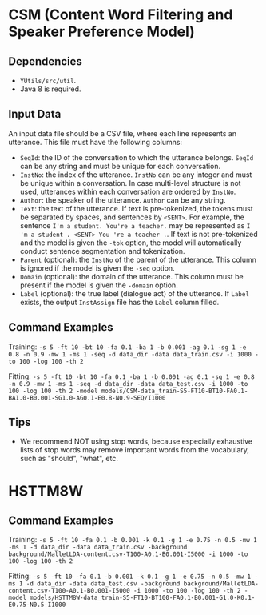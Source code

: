 # CSM (Content Word Filtering and Speaker Preference Model)

## Dependencies
 * `YUtils/src/util`.
 * Java 8 is required.

## Input Data
An input data file should be a CSV file, where each line represents an utterance. This file must have the following columns:
 * `SeqId`: the ID of the conversation to which the utterance belongs. `SeqId` can be any string and must be unique for each conversation.
 * `InstNo`: the index of the utterance. `InstNo` can be any integer and must be unique within a conversation. In case multi-level structure is not used, utterances within each conversation are ordered by `InstNo`.
 * `Author`: the speaker of the utterance. `Author` can be any string.
 * `Text`: the text of the utterance. If text is pre-tokenized, the tokens must be separated by spaces, and sentences by `<SENT>`. For example, the sentence `I'm a student. You're a teacher.` may be represented as `I 'm a student . <SENT> You 're a teacher .`. If text is not pre-tokenized and the model is given the `-tok` option, the model will automatically conduct sentence segmentation and tokenization.
 * `Parent` (optional): the `InstNo` of the parent of the utterance. This column is ignored if the model is given the `-seq` option.
 * `Domain` (optional): the domain of the utterance. This column must be present if the model is given the `-domain` option.
 * `Label` (optional): the true label (dialogue act) of the utterance. If `Label` exists, the output `InstAssign` file has the `Label` column filled.


## Command Examples

Training:
`-s 5 -ft 10 -bt 10 -fa 0.1 -ba 1 -b 0.001 -ag 0.1 -sg 1 -e 0.8 -n 0.9 -mw 1 -ms 1 -seq -d data_dir -data data_train.csv -i 1000 -to 100 -log 100 -th 2`

Fitting:
`-s 5 -ft 10 -bt 10 -fa 0.1 -ba 1 -b 0.001 -ag 0.1 -sg 1 -e 0.8 -n 0.9 -mw 1 -ms 1 -seq -d data_dir -data data_test.csv -i 1000 -to 100 -log 100 -th 2 -model models/CSM-data_train-S5-FT10-BT10-FA0.1-BA1.0-B0.001-SG1.0-AG0.1-E0.8-N0.9-SEQ/I1000`


## Tips
 * We recommend NOT using stop words, because especially exhaustive lists of stop words may remove important words from the vocabulary, such as "should", "what", etc.


# HSTTM8W

## Command Examples

Training:
`-s 5 -ft 10 -fa 0.1 -b 0.001 -k 0.1 -g 1 -e 0.75 -n 0.5 -mw 1 -ms 1 -d data_dir -data data_train.csv -background background/MalletLDA-content.csv-T100-A0.1-B0.001-I5000 -i 1000 -to 100 -log 100 -th 2`

Fitting:
`-s 5 -ft 10 -fa 0.1 -b 0.001 -k 0.1 -g 1 -e 0.75 -n 0.5 -mw 1 -ms 1 -d data_dir -data data_test.csv -background background/MalletLDA-content.csv-T100-A0.1-B0.001-I5000 -i 1000 -to 100 -log 100 -th 2 -model models/HSTTM8W-data_train-S5-FT10-BT100-FA0.1-B0.001-G1.0-K0.1-E0.75-N0.5-I1000`

